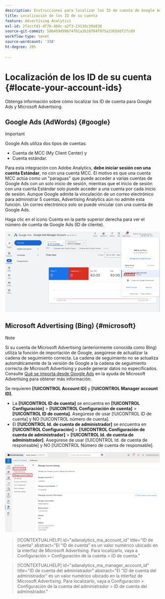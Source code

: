 ```yaml
---
description: Instrucciones para localizar los ID de cuenta de Google Ads y Microsoft Advertising.
title: Localización de los ID de su cuenta
feature: Advertising Analytics
exl-id: 2faccfd1-df7b-4b0c-a2f3-23138c39a838
source-git-commit: 586459d99674f01a3b18f84f975a3365ddf2fcd9
workflow-type: tm+mt
source-wordcount: '338'
ht-degree: 20%

---
```


# Localización de los ID de su cuenta {#locate-your-account-ids}

Obtenga información sobre cómo localizar los ID de cuenta para Google Ads y Microsoft Advertising.

## Google Ads (AdWords) {#google}

>[!IMPORTANT]
>
>Google Ads utiliza dos tipos de cuentas:
>
>- Cuenta de MCC (My Client Center) y
>- Cuenta estándar.
>
>Para esta integración con Adobe Analytics, **debe iniciar sesión con una cuenta Estándar**, no con una cuenta MCC. El motivo es que una cuenta MCC actúa como un &quot;paraguas&quot; que puede acceder a varias cuentas de Google Ads con un solo inicio de sesión, mientras que el inicio de sesión con una cuenta Estándar solo puede acceder a una cuenta por cada inicio de sesión. Aunque Google admite la vinculación de un correo electrónico para administrar 5 cuentas, Advertising Analytics aún no admite esta función. Un correo electrónico solo se puede vincular con una cuenta de Google Ads.

Haga clic en el icono Cuenta en la parte superior derecha para ver el número de cuenta de Google Ads (ID de cliente).

![Cuenta de administrador de Google Ads](assets/google-account.png)

## Microsoft Advertising (Bing) {#microsoft}

>[!NOTE]
>
>Si su cuenta de Microsoft Advertising (anteriormente conocida como Bing) utiliza la función de importación de Google, asegúrese de actualizar la cadena de seguimiento correcta. La cadena de seguimiento no se actualiza automáticamente de la versión de Google a la cadena de seguimiento correcta de Microsoft Advertising y puede generar datos no especificados. Consulte [Qué se importa desde Google Ads](https://help.ads.microsoft.com/apex/index/3/en/50851/) en la ayuda de Microsoft Advertising para obtener más información.

Se requieren **[!UICONTROL Account ID]** y **[!UICONTROL Manager account ID]**.

- La **[!UICONTROL ID de cuenta]** se encuentra en **[!UICONTROL Configuración]** > **[!UICONTROL Configuración de cuenta]** > **[!UICONTROL ID de cuenta]**. Asegúrese de usar [!UICONTROL ID de cuenta] y NO [!UICONTROL número de cuenta].
- El **[!UICONTROL Id. de cuenta de administrador]** se encuentra en **[!UICONTROL Configuración]** > **[!UICONTROL Configuración de cuenta de administrador]** > **[!UICONTROL Id. de cuenta de administrador]**. Asegúrese de usar [!UICONTROL Id. de cuenta de responsable] y NO [!UICONTROL Número de cuenta de responsable].

![Navegación de Microsoft Advertising](assets/bing-id.png)

>[!CONTEXTUALHELP]
>id="adanalytics_ma_account_id"
>title="ID de cuenta"
>abstract="El “ID de cuenta” es un valor numérico ubicado en la interfaz de Microsoft Advertising. Para localizarlo, vaya a Configuración > Configuración de la cuenta > ID de cuenta."

>[!CONTEXTUALHELP]
>id="adanalytics_ma_manager_account_id"
>title="ID de cuenta del administrador"
>abstract="El “ID de cuenta del administrador” es un valor numérico ubicado en la interfaz de Microsoft Advertising. Para localizarlo, vaya a Configuración > Configuración de la cuenta del administrador > ID de cuenta del administrador."

